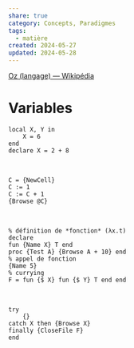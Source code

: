 ```yaml
---  
share: true  
category: Concepts, Paradigmes  
tags:  
  - matière  
created: 2024-05-27  
updated: 2024-05-28  
---  
```

[Oz (langage) — Wikipédia](https://fr.wikipedia.org/wiki/Oz_(langage))  
# Variables  

``` oz title:"variables"  
local X, Y in  
	X = 6   
end  
declare X = 2 + 8  
```

&nbsp;  

``` oz title:"Cellules"  
C = {NewCell}  
C := 1  
C := C + 1  
{Browse @C}  
```

&nbsp;  

``` oz title:Fonctions  
% définition de *fonction* (λx.t)  
declare  
fun {Name X} T end  
proc {Test A} {Browse A + 10} end  
% appel de fonction  
{Name 5}  
% currying  
F = fun {$ X} fun {$ Y} T end end  
```

&nbsp;  

```oz title:execptions  
try  
	{}  
catch X then {Browse X}   
finally {CloseFile F}  
end  
```  
